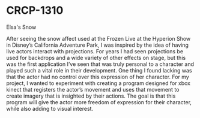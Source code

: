 # CRCP-1310
Elsa's Snow

After seeing the snow affect used at the Frozen Live at the Hyperion Show in Disney’s California Adventure Park, I was inspired by the idea of having live actors interact with projections. For years I had seen projections be used for backdrops and a wide variety of other effects on stage, but this was the first application I’ve seen that was truly personal to a character and played such a vital role in their development. One thing I found lacking was that the actor had no control over this expression of her character.
For my project, I wanted to experiment with creating a program designed for xbox kinect that registers the actor’s movement and uses that movement to create imagery that is insighted by their actions. The goal is that this program will give the actor more freedom of expression for their character, while also adding to visual interest.
